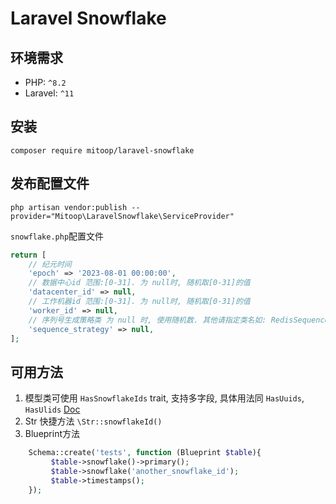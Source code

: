 # Laravel Snowflake

## 环境需求
- PHP: `^8.2`
- Laravel: `^11`

## 安装
```shell
composer require mitoop/laravel-snowflake
```

## 发布配置文件
```shell
php artisan vendor:publish --provider="Mitoop\LaravelSnowflake\ServiceProvider"
```

`snowflake.php`配置文件
```php
return [
    // 纪元时间
    'epoch' => '2023-08-01 00:00:00',
    // 数据中心id 范围:[0-31]. 为 null时, 随机取[0-31]的值
    'datacenter_id' => null,
    // 工作机器id 范围:[0-31]. 为 null时, 随机取[0-31]的值
    'worker_id' => null,
    // 序列号生成策略类 为 null 时, 使用随机数. 其他请指定类名如: RedisSequenceStrategy::class
    'sequence_strategy' => null,
];
```

## 可用方法
1. 模型类可使用 `HasSnowflakeIds` trait, 支持多字段, 具体用法同 `HasUuids`, `HasUlids` [Doc](https://laravel.com/docs/10.x/eloquent#uuid-and-ulid-keys)
2. Str 快捷方法 `\Str::snowflakeId()`
3. Blueprint方法
```php
    Schema::create('tests', function (Blueprint $table){
         $table->snowflake()->primary();
         $table->snowflake('another_snowflake_id');
         $table->timestamps();
    });
```
